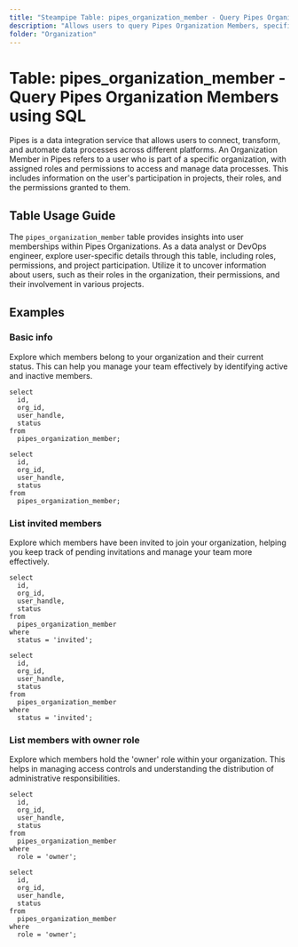 ```yaml
---
title: "Steampipe Table: pipes_organization_member - Query Pipes Organization Members using SQL"
description: "Allows users to query Pipes Organization Members, specifically the membership details of users in an organization, providing insights into user roles, permissions, and participation in projects."
folder: "Organization"
---
```


# Table: pipes_organization_member - Query Pipes Organization Members using SQL

Pipes is a data integration service that allows users to connect, transform, and automate data processes across different platforms. An Organization Member in Pipes refers to a user who is part of a specific organization, with assigned roles and permissions to access and manage data processes. This includes information on the user's participation in projects, their roles, and the permissions granted to them.

## Table Usage Guide

The `pipes_organization_member` table provides insights into user memberships within Pipes Organizations. As a data analyst or DevOps engineer, explore user-specific details through this table, including roles, permissions, and project participation. Utilize it to uncover information about users, such as their roles in the organization, their permissions, and their involvement in various projects.

## Examples

### Basic info
Explore which members belong to your organization and their current status. This can help you manage your team effectively by identifying active and inactive members.

```sql+postgres
select
  id,
  org_id,
  user_handle,
  status
from
  pipes_organization_member;
```

```sql+sqlite
select
  id,
  org_id,
  user_handle,
  status
from
  pipes_organization_member;
```

### List invited members
Explore which members have been invited to join your organization, helping you keep track of pending invitations and manage your team more effectively.

```sql+postgres
select
  id,
  org_id,
  user_handle,
  status
from
  pipes_organization_member
where
  status = 'invited';
```

```sql+sqlite
select
  id,
  org_id,
  user_handle,
  status
from
  pipes_organization_member
where
  status = 'invited';
```

### List members with owner role
Explore which members hold the 'owner' role within your organization. This helps in managing access controls and understanding the distribution of administrative responsibilities.

```sql+postgres
select
  id,
  org_id,
  user_handle,
  status
from
  pipes_organization_member
where
  role = 'owner';
```

```sql+sqlite
select
  id,
  org_id,
  user_handle,
  status
from
  pipes_organization_member
where
  role = 'owner';
```